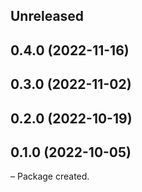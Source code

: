 <!-- Learn how to maintain this file at https://github.com/WordPress/gutenberg/tree/HEAD/packages#maintaining-changelogs. -->

## Unreleased

## 0.4.0 (2022-11-16)

## 0.3.0 (2022-11-02)

## 0.2.0 (2022-10-19)

## 0.1.0 (2022-10-05)

– Package created.

